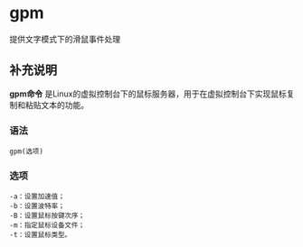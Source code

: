 gpm
===

提供文字模式下的滑鼠事件处理

## 补充说明

**gpm命令** 是Linux的虚拟控制台下的鼠标服务器，用于在虚拟控制台下实现鼠标复制和粘贴文本的功能。

###  语法

```shell
gpm(选项)
```

###  选项

```shell
-a：设置加速值；
-b：设置波特率；
-B：设置鼠标按键次序；
-m：指定鼠标设备文件；
-t：设置鼠标类型。
```


<!-- Linux命令行搜索引擎：https://jaywcjlove.github.io/linux-command/ -->